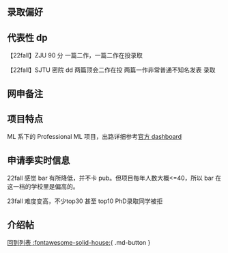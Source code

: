 ## 录取偏好

## 代表性 dp

【22fall】ZJU 90 分 一篇二作，一篇二作在投录取

【22fall】SJTU 密院 dd 两篇顶会二作在投 两篇一作非常普通不知名发表 录取

## 网申备注

## 项目特点

ML 系下的 Professional ML 项目，出路详细参考[官方 dashboard](https://www.cmu.edu/career/outcomes/post-grad-dashboard.html)

## 申请季实时信息

22fall 感觉 bar 有所降低，并不卡 pub。但项目每年人数大概<=40，所以 bar 在这一档的学校里是偏高的。

23fall 难度变高，不少top30 甚至 top10 PhD录取同学被拒

## 介绍帖

[回到列表 :fontawesome-solid-house:](grade.md){ .md-button }
